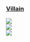 ### [Villain](https://github.com/btzr-io/Villain)

![](https://img.shields.io/github/license/btzr-io/Villain?style=flat-square)<br />
[![](https://img.shields.io/github/last-commit/scillidan/Villain/main?label=last%20commit%20(fork)&style=flat-square)](https://github.com/scillidan/Villain)<br />
![](https://img.shields.io/badge/Vercel-black?style=flat&logo=Vercel&logoColor=white)